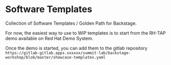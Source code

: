 # Software Templates

Collection of Software Templates / Golden Path for Backstage.


For now, the easiest way to use to WIP templates is to start from the RH-TAP demo available on Red Hat Demo System.

Once the demo is started, you can add them to the gitlab repository
`https://gitlab-gitlab.apps.xxxxxx/summit-lab/backstage-workshop/blob/master/showcase-templates.yaml` 
